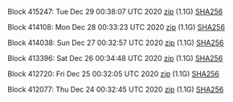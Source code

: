Block 415247: Tue Dec 29 00:38:07 UTC 2020 [zip](https://dash-bootstrap.ams3.digitaloceanspaces.com/testnet/2020-12-29/bootstrap.dat.zip) (1.1G) [SHA256](https://dash-bootstrap.ams3.digitaloceanspaces.com/testnet/2020-12-29/sha256.txt)

Block 414108: Mon Dec 28 00:33:23 UTC 2020 [zip](https://dash-bootstrap.ams3.digitaloceanspaces.com/testnet/2020-12-28/bootstrap.dat.zip) (1.1G) [SHA256](https://dash-bootstrap.ams3.digitaloceanspaces.com/testnet/2020-12-28/sha256.txt)

Block 414038: Sun Dec 27 00:32:57 UTC 2020 [zip](https://dash-bootstrap.ams3.digitaloceanspaces.com/testnet/2020-12-27/bootstrap.dat.zip) (1.1G) [SHA256](https://dash-bootstrap.ams3.digitaloceanspaces.com/testnet/2020-12-27/sha256.txt)

Block 413396: Sat Dec 26 00:34:48 UTC 2020 [zip](https://dash-bootstrap.ams3.digitaloceanspaces.com/testnet/2020-12-26/bootstrap.dat.zip) (1.1G) [SHA256](https://dash-bootstrap.ams3.digitaloceanspaces.com/testnet/2020-12-26/sha256.txt)

Block 412720: Fri Dec 25 00:32:05 UTC 2020 [zip](https://dash-bootstrap.ams3.digitaloceanspaces.com/testnet/2020-12-25/bootstrap.dat.zip) (1.1G) [SHA256](https://dash-bootstrap.ams3.digitaloceanspaces.com/testnet/2020-12-25/sha256.txt)

Block 412077: Thu Dec 24 00:32:45 UTC 2020 [zip](https://dash-bootstrap.ams3.digitaloceanspaces.com/testnet/2020-12-24/bootstrap.dat.zip) (1.1G) [SHA256](https://dash-bootstrap.ams3.digitaloceanspaces.com/testnet/2020-12-24/sha256.txt)
